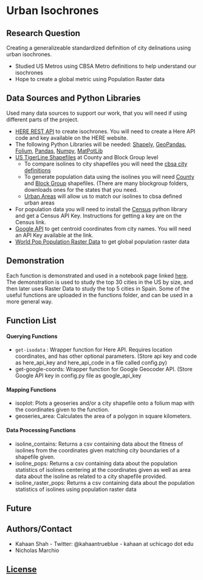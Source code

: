 # Urban Isochrones
## Research Question
Creating a generalizeable standardized definition of city delinations using urban isochrones. 
- Studied US Metros using CBSA Metro definitions to help understand our isochrones
- Hope to create a global metric using Population Raster data

## Data Sources and Python Libraries
Used many data sources to support our work, that you will need if using different parts of the project. 
- [HERE REST API](https://developer.here.com/documentation/routing/topics/introduction.html) to create isochrones. You will need to create a Here API code and key available on the HERE website.
- The following Python Libraries will be needed: [Shapely](https://pypi.org/project/Shapely/), [GeoPandas](http://geopandas.org/install.html), [Folium](https://pypi.org/project/folium/), [Pandas](https://pandas.pydata.org/pandas-docs/stable/install.html), [Numpy](https://www.scipy.org/install.html), [MatPotLib](https://matplotlib.org) 
- [US TigerLine Shapefiles](https://www2.census.gov/geo/tiger/TIGER2018/) at County and Block Group level
    - To compare isolines to city shapefiles you will need the [cbsa city definitions](https://www2.census.gov/geo/tiger/TIGER2018/CBSA/)
    - To generate population data using the isolines you will need [County](https://www2.census.gov/geo/tiger/TIGER2018/COUNTY/) and [Block Group](https://www2.census.gov/geo/tiger/TIGER2018/BG/) shapefiles. (There are many blockgroup folders, downloads ones for the states that you need. 
    - [Urban Areas](https://www2.census.gov/geo/tiger/TIGER2018/UAC/) will allow us to match our isolines to cbsa defined urban areas
- For population data you will need to install the [Census](https://pypi.org/project/census/) python library and get a Census API Key. Instructions for getting a key are on the Census link. 
- [Google API](https://developers.google.com/maps/documentation/geocoding/start) to get centroid coordinates from city names. You will need an API Key available at the link. 
- [World Pop Population Raster Data](https://www.worldpop.org/project/categories?id=3) to get global population raster data


## Demonstration

Each function is demonstrated and used in a notebook page linked [here](https://github.com/mansueto-institute/urban-isolines/blob/master/City%20Dileniations.ipynb). The demonstration is used to study the top 30 cities in the US by size, and then later uses Raster Data to study the top 5 cities in Spain. Some of the useful functions are uploaded in the functions folder, and can be used in a more general way. 

## Function List

#### Querying Functions
- `get-isodata` : Wrapper function for Here API. Requires location coordinates, and has other optional parameters. (Store api key and code as here_api_key and here_api_code in a file called config.py)
- get-google-coords: Wrapper function for Google Geocoder API. (Store Google API key in config.py file as google_api_key

#### Mapping Functions
- isoplot: Plots a geoseries and/or a city shapefile onto a folium map with the coordinates given to the function. 
- geoseries_area: Calculates the area of a polygon in square kilometers. 

#### Data Processing Functions
- isoline_contains: Returns a csv containing data about the fitness of isolines from the coordinates given matching city boundaries of a shapefile given. 
- isoline_pops: Returns a csv containing data about the population statistics of isolines centering at the coordinates given as well as area data about the isoline as related to a city shapefile provided. 
- isoline_raster_pops: Returns a csv containing data about the population statistics of isolines using population raster data

## Future 


## Authors/Contact

- Kahaan Shah - Twitter: @kahaantrueblue - kahaan at uchicago dot edu
- Nicholas Marchio

## [License](https://github.com/mansueto-institute/urban-isolines/blob/master/LICENSE)


